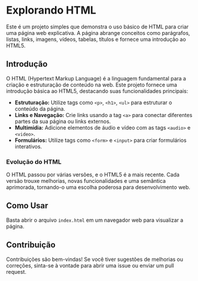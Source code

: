# Explorando HTML

Este é um projeto simples que demonstra o uso básico de HTML para criar uma página web explicativa. A página abrange conceitos como parágrafos, listas, links, imagens, vídeos, tabelas, títulos e fornece uma introdução ao HTML5.

## Introdução

O HTML (Hypertext Markup Language) é a linguagem fundamental para a criação e estruturação de conteúdo na web. Este projeto fornece uma introdução básica ao HTML5, destacando suas funcionalidades principais:

- **Estruturação:** Utilize tags como `<p>`, `<h1>`, `<ul>` para estruturar o conteúdo da página.
- **Links e Navegação:** Crie links usando a tag `<a>` para conectar diferentes partes da sua página ou links externos.
- **Multimídia:** Adicione elementos de áudio e vídeo com as tags `<audio>` e `<video>`.
- **Formulários:** Utilize tags como `<form>` e `<input>` para criar formulários interativos.

### Evolução do HTML

O HTML passou por várias versões, e o HTML5 é a mais recente. Cada versão trouxe melhorias, novas funcionalidades e uma semântica aprimorada, tornando-o uma escolha poderosa para desenvolvimento web.

## Como Usar

Basta abrir o arquivo `index.html` em um navegador web para visualizar a página.

## Contribuição

Contribuições são bem-vindas! Se você tiver sugestões de melhorias ou correções, sinta-se à vontade para abrir uma issue ou enviar um pull request.

